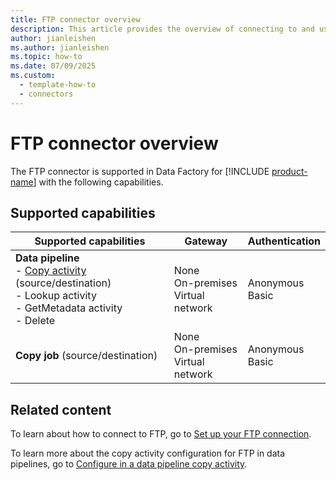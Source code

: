 ```yaml
---
title: FTP connector overview
description: This article provides the overview of connecting to and using FTP data in Data Factory.
author: jianleishen
ms.author: jianleishen
ms.topic: how-to
ms.date: 07/09/2025
ms.custom:
  - template-how-to
  - connectors
---
```


# FTP connector overview

The FTP connector is supported in Data Factory for [!INCLUDE [product-name](../includes/product-name.md)] with the following capabilities.

## Supported capabilities

| Supported capabilities                                                                 | Gateway                        | Authentication   |
|----------------------------------------------------------------------------------------|--------------------------------|------------------|
| **Data pipeline** <br>- [Copy activity](connector-ftp-copy-activity.md) (source/destination)<br>- Lookup activity<br>- GetMetadata activity<br>- Delete | None<br> On-premises<br> Virtual network | Anonymous<br> Basic |
| **Copy job** (source/destination)                                                     | None<br> On-premises<br> Virtual network | Anonymous<br> Basic |

## Related content

To learn about how to connect to FTP, go to [Set up your FTP connection](connector-ftp.md).

To learn more about the copy activity configuration for FTP in data pipelines, go to [Configure in a data pipeline copy activity](connector-ftp-copy-activity.md).
